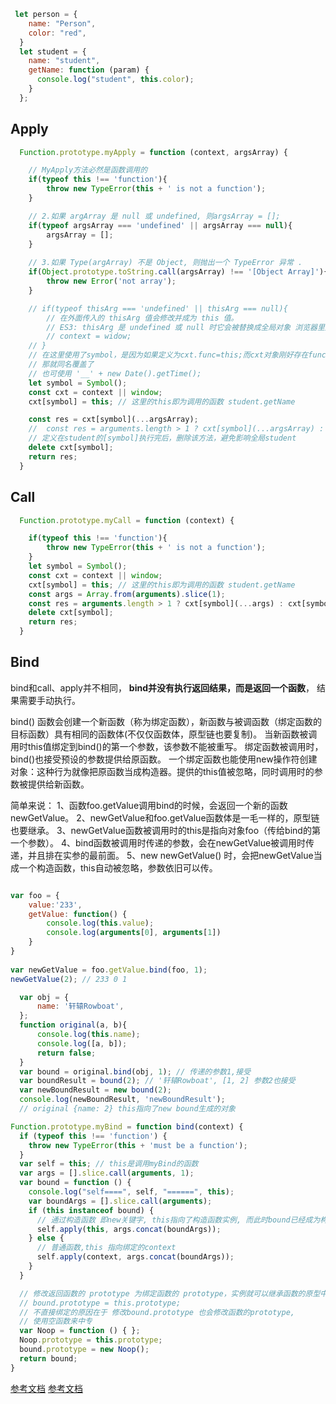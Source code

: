 
```js
 let person = {
    name: "Person",
    color: "red",
  }
  let student = {
    name: "student",
    getName: function (param) {
      console.log("student", this.color);
    }
  };
```

## Apply
```js
  Function.prototype.myApply = function (context, argsArray) {

    // MyApply方法必然是函数调用的
    if(typeof this !== 'function'){
        throw new TypeError(this + ' is not a function');
    }

    // 2.如果 argArray 是 null 或 undefined, 则argsArray = [];
    if(typeof argsArray === 'undefined' || argsArray === null){
        argsArray = [];
    }
    
    // 3.如果 Type(argArray) 不是 Object, 则抛出一个 TypeError 异常 .
    if(Object.prototype.toString.call(argsArray) !== '[Object Array]'){
        throw new Error('not array');
    }

    // if(typeof thisArg === 'undefined' || thisArg === null){
        // 在外面传入的 thisArg 值会修改并成为 this 值。
        // ES3: thisArg 是 undefined 或 null 时它会被替换成全局对象 浏览器里是window
        // context = widow;
    // }
    // 在这里使用了symbol，是因为如果定义为cxt.func=this;而cxt对象刚好存在func方法，
    // 那就同名覆盖了
    // 也可使用 '__' + new Date().getTime();
    let symbol = Symbol();
    const cxt = context || window;
    cxt[symbol] = this; // 这里的this即为调用的函数 student.getName

    const res = cxt[symbol](...argsArray);
    //  const res = arguments.length > 1 ? cxt[symbol](...argsArray) : cxt[symbol]();
    // 定义在student的[symbol]执行完后，删除该方法，避免影响全局student
    delete cxt[symbol];
    return res;
  }

```

## Call

```js
  Function.prototype.myCall = function (context) {

    if(typeof this !== 'function'){
        throw new TypeError(this + ' is not a function');
    }
    let symbol = Symbol();
    const cxt = context || window;
    cxt[symbol] = this; // 这里的this即为调用的函数 student.getName
    const args = Array.from(arguments).slice(1);
    const res = arguments.length > 1 ? cxt[symbol](...args) : cxt[symbol]();
    delete cxt[symbol];
    return res;
  }

```


## Bind

 bind和call、apply并不相同，
 **bind并没有执行返回结果，而是返回一个函数**，
 结果需要手动执行。


bind() 函数会创建一个新函数（称为绑定函数），新函数与被调函数（绑定函数的目标函数）具有相同的函数体(不仅仅函数体，原型链也要复制)。
当新函数被调用时this值绑定到bind()的第一个参数，该参数不能被重写。
绑定函数被调用时，bind()也接受预设的参数提供给原函数。
一个绑定函数也能使用new操作符创建对象：这种行为就像把原函数当成构造器。提供的this值被忽略，同时调用时的参数被提供给新函数。

简单来说：
1、函数foo.getValue调用bind的时候，会返回一个新的函数newGetValue。
2、newGetValue和foo.getValue函数体是一毛一样的，原型链也要继承。
3、newGetValue函数被调用时的this是指向对象foo（传给bind的第一个参数）。
4、bind函数被调用时传递的参数，会在newGetValue被调用时传递，并且排在实参的最前面。
5、new newGetValue() 时，会把newGetValue当成一个构造函数，this自动被忽略，参数依旧可以传。

```js

var foo = {
    value:'233',
    getValue: function() {
        console.log(this.value);
        console.log(arguments[0], arguments[1])
    }
}
 
var newGetValue = foo.getValue.bind(foo, 1);
newGetValue(2); // 233 0 1

```


```js
  var obj = {
      name: '轩辕Rowboat',
  };
  function original(a, b){
      console.log(this.name);
      console.log([a, b]);
      return false;
  }
  var bound = original.bind(obj, 1); // 传递的参数1,接受
  var boundResult = bound(2); // '轩辕Rowboat', [1, 2] 参数2也接受
  var newBoundResult = new bound(2); 
  console.log(newBoundResult, 'newBoundResult'); 
  // original {name: 2} this指向了new bound生成的对象
```
```js
Function.prototype.myBind = function bind(context) {
  if (typeof this !== 'function') {
    throw new TypeError(this + 'must be a function');
  }
  var self = this; // this是调用myBind的函数
  var args = [].slice.call(arguments, 1);
  var bound = function () {
    console.log("self====", self, "======", this);
    var boundArgs = [].slice.call(arguments);
    if (this instanceof bound) {
      // 通过构造函数 即new关键字, this指向了构造函数实例, 而此时bound已经成为构造函数
      self.apply(this, args.concat(boundArgs));
    } else {
      // 普通函数,this 指向绑定的context
      self.apply(context, args.concat(boundArgs));
    }
  }

  // 修改返回函数的 prototype 为绑定函数的 prototype，实例就可以继承函数的原型中的值
  // bound.prototype = this.prototype;
  // 不直接绑定的原因在于 修改bound.prototype 也会修改函数的prototype, 
  // 使用空函数来中专
  var Noop = function () { };
  Noop.prototype = this.prototype;
  bound.prototype = new Noop();
  return bound;
}
```


[参考文档](https://segmentfault.com/a/1190000017091983)
[参考文档](https://blog.csdn.net/smallsun_229/article/details/80298147)

